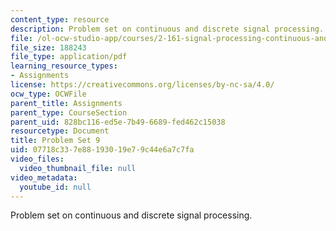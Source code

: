 ```yaml
---
content_type: resource
description: Problem set on continuous and discrete signal processing.
file: /ol-ocw-studio-app/courses/2-161-signal-processing-continuous-and-discrete-fall-2008/07718c337e88193019e79c44e6a7c7fa_ps9.pdf
file_size: 188243
file_type: application/pdf
learning_resource_types:
- Assignments
license: https://creativecommons.org/licenses/by-nc-sa/4.0/
ocw_type: OCWFile
parent_title: Assignments
parent_type: CourseSection
parent_uid: 828bc116-ed5e-7b49-6689-fed462c15038
resourcetype: Document
title: Problem Set 9
uid: 07718c33-7e88-1930-19e7-9c44e6a7c7fa
video_files:
  video_thumbnail_file: null
video_metadata:
  youtube_id: null
---
```

Problem set on continuous and discrete signal processing.